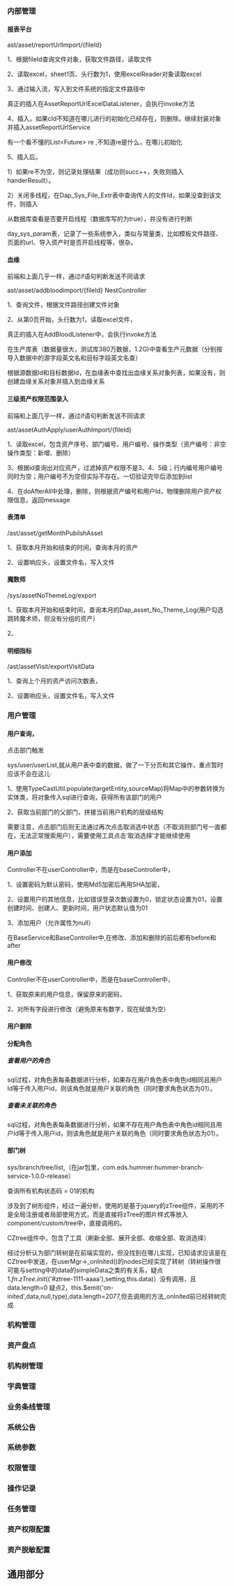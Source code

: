 ### 内部管理

#### 报表平台

ast/asset/reportUrlImport/{fileId}

1、根据fileId查询文件对象，获取文件路径，读取文件

2、读取excel，sheet1页、头行数为1，使用excelReader对象读取excel

3、通过输入流，写入到文件系统的指定文件路径中

真正的插入在AssetReportUrlExcelDataListener，会执行invoke方法

4、插入。如果cId不知道在哪儿进行的初始化已经存在，则删除。继续封装对象并插入assetReportUrlService

有一个看不懂的List<Future<AssetReportPdExcelDto>> re ,不知道re是什么，在哪儿初始化

5、插入后。

1）如果re不为空，则记录处理结果（成功则succ++，失败则插入handerResult）。

2）关闭多线程，在Dap_Sys_File_Extr表中查询传人的文件Id，如果没查到该文件，则插入

从数据库查看是否要开启线程（数据库写的为true），并没有进行判断

day_sys_param表，记录了一些系统参入，类似与常量类，比如模板文件路径、页面的url、导入资产时是否开启线程等，很杂。

#### 血缘

前端和上面几乎一样，通过if语句判断发送不同请求

ast/asset/addbloodimport/{fileId} NestController

1、查询文件，根据文件路径创建文件对象

2、从第0页开始，头行数为1，读取excel文件，

真正的插入在AddBloodListener中，会执行invoke方法

在生产库表（数据量很大，测试库380万数据，1.2G)中查看生产元数据（分别按导入数据中的源字段英文名和目标字段英文名查）

根据源数据Id和目标数据Id，在血缘表中查找出血缘关系对象列表，如果没有，则创建血缘关系对象并插入到血缘关系

#### 三级资产权限范围录入

前端和上面几乎一样，通过if语句判断发送不同请求

ast/assetAuthApply/userAuthImport/{fileId}

1、读取excel，包含资产序号、部门编号、用户编号、操作类型（资产编号：非空 操作类型：新增、删除）

3、根据id查询出对应资产，过滤掉资产权限不是3、4、5级；行内编号用户编号同时为空；用户编号不为空但实际不存在。一切验证完毕后添加到list

4、在doAfterAll中处理，删除，则根据资产编号和用户Id，物理删除用户资产权限信息，返回message

#### 表清单

/ast/asset/getMonthPubilshAsset

1、获取本月开始和结束的时间，查询本月的资产

2、设置响应头，设置文件名，写入文件

#### 魔数师

/sys/assetNoThemeLog/export

1、获取本月开始和结束时间，查询本月的Dap_asset_No_Theme_Log(用户勾选跳转魔术师，但没有分组的资产）

2、

#### 明细指标

/ast/assetVisit/exportVisitData

1、查询上个月的资产访问次数表，

2、设置响应头，设置文件名，写入文件

### 用户管理

#### 用户查询，

点击部门触发

sys/user/userList,就从用户表中查的数据，做了一下分页和其它操作，重点暂时应该不会在这儿·

1、使用TypeCastUtil.populate(targetEntity,sourceMap)将Map中的参数转换为实体类，将对象传入sql进行查询，获得所有该部门的用户

2、获取当前部门的父部门，拼接当前用户机构的层级结构

需要注意，点击部门后则无法通过再次点击取消选中状态（不取消则部门号一直都在，无法正常搜索用户），需要使用工具点击‘取消选择’才能继续使用

#### 用户添加

Controller不在userController中，而是在baseController中，

1、设置密码为默认密码，使用Md5加密后再用SHA加密，

2、设置用户的其他信息，比如错误登录次数设置为0，锁定状态设置为01，设置创建时间、创建人、更新时间，用户状态默认值为01

3、添加用户（允许属性为null）

在BaseService和BaseController中,在修改、添加和删除的前后都有before和after

#### 用户修改

Controller不在userController中，而是在baseController中，

1、获取原来的用户信息，保留原来的密码，

2、对所有字段进行修改（避免原来有数字，现在赋值为空）

#### 用户删除

#### 分配角色

##### 查看用户的角色

sql过程，对角色表每条数据进行分析，如果存在用户角色表中角色id相同且用户Id等于传入用户id，则该角色就是用户关联的角色（同时要求角色状态为01）。

##### 查看未关联的角色

sql过程，对角色表每条数据进行分析，如果不存在用户角色表中角色id相同且用户Id等于传入用户id，则该角色就是用户关联的角色（同时要求角色状态为01）。

#### 部门树

sys/branch/tree/list,（在jar包里，com.eds.hummer:hummer-branch-service-1.0.0-release）

查询所有机构状态码 = 01的机构

涉及到了树形组件，经过一遍分析，使用的是基于jquery的zTree组件，采用的不是全局注册或者局部使用方式，而是直接将zTree的图片样式等放入component/custom/tree中，直接调用的。

CZtree组件中，包含了工具（刷新全部、展开全部、收缩全部、取消选择）

经过分析认为部门转树是在前端实现的，但没找到在哪儿实现，已知请求应该是在CZtree中发送，在userMgr->_onInited()的nodes已经实现了转树（转树操作很可能与setting中的data的simpleData之类的有关系，疑点1$.fn.zTree.init($('#ztree-1111-aaaa'),setting,this.data)）没有调用，且data.length=0 疑点2，this.$emit('on-inited',data,null,type),data.length=2077,但去调用的方法_onInited前已经转树完成

### 机构管理

### 资产盘点

### 机构树管理

### 字典管理

### 业务条线管理

### 系统公告

### 系统参数

### 权限管理

### 操作记录

### 任务管理

### 资产权限配置

### 资产脱敏配置

## 通用部分